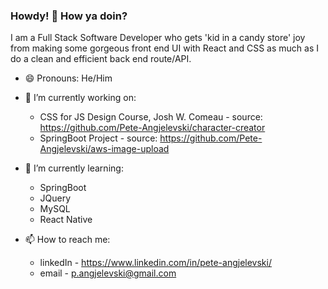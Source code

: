 ### Howdy! 👋 How ya doin?


I am a Full Stack Software Developer who gets 'kid in a candy store' joy from making some gorgeous front end UI with React and CSS as much as I do a clean and efficient back end route/API.

- 😄 Pronouns: He/Him

- 🔭 I’m currently working on:

  - CSS for JS Design Course, Josh W. Comeau - source: https://github.com/Pete-Angjelevski/character-creator
  - SpringBoot Project - source: https://github.com/Pete-Angjelevski/aws-image-upload


- 🌱 I’m currently learning:

  - SpringBoot 
  - JQuery
  - MySQL
  - React Native

- 📫 How to reach me:

  - linkedIn - https://www.linkedin.com/in/pete-angjelevski/
  - email - p.angjelevski@gmail.com


